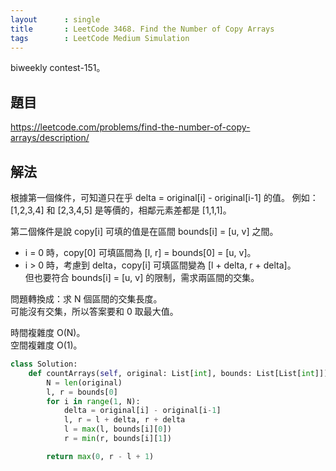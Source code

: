 ```yaml
---
layout      : single
title       : LeetCode 3468. Find the Number of Copy Arrays
tags        : LeetCode Medium Simulation
---
```

biweekly contest-151。

## 題目

<https://leetcode.com/problems/find-the-number-of-copy-arrays/description/>

## 解法

根據第一個條件，可知道只在乎 delta = original[i] - original[i-1] 的值。
例如：[1,2,3,4] 和 [2,3,4,5] 是等價的，相鄰元素差都是 [1,1,1]。  

第二個條件是說 copy[i] 可填的值是在區間 bounds[i] = [u, v] 之間。  

- i = 0 時，copy[0] 可填區間為 [l, r] = bounds[0] = [u, v]。  
- i > 0 時，考慮到 delta，copy[i] 可填區間變為 [l + delta, r + delta]。  
    但也要符合 bounds[i] = [u, v] 的限制，需求兩區間的交集。  

問題轉換成：求 N 個區間的交集長度。  
可能沒有交集，所以答案要和 0 取最大值。  

時間複雜度 O(N)。  
空間複雜度 O(1)。  

```python
class Solution:
    def countArrays(self, original: List[int], bounds: List[List[int]]) -> int:
        N = len(original)
        l, r = bounds[0]
        for i in range(1, N):
            delta = original[i] - original[i-1]
            l, r = l + delta, r + delta
            l = max(l, bounds[i][0])
            r = min(r, bounds[i][1])

        return max(0, r - l + 1)
```
